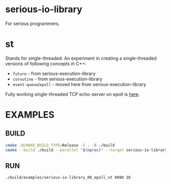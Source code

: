 # serious-io-library
For serious programmers.

# st

Stands for single-threaded. An experiment in creating a single-threaded versions of following concepts in C++:
- `future` - from serious-execution-library
- `coroutine` - from serious-execution-library
- `event-queue`/`epoll` - moved here from serious-execution-library

Fully working single-threaded TCP echo-server on epoll is [here](examples/src/00_epoll_st.cpp).

# EXAMPLES

## BUILD

```bash
cmake -DCMAKE_BUILD_TYPE=Release -S . -B ./build
cmake --build ./build --parallel "$(nproc)" --target serious-io-library_00_epoll_st
```

## RUN

```bash
./build/examples/serious-io-library_00_epoll_st 8080 10
```
